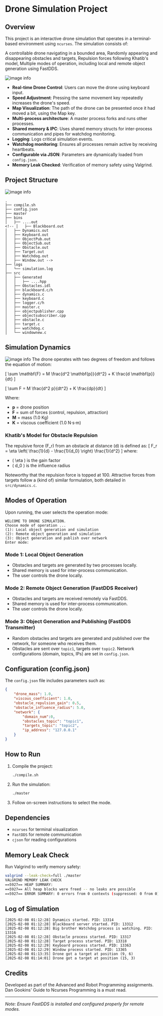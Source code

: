 # Drone Simulation Project

## Overview
This project is an interactive drone simulation that operates in a terminal-based environment using `ncurses`. The simulation consists of:

A controllable drone navigating in a bounded area, Randomly appearing and disappearing obstacles and targets, Repulsion forces following Khatib's model, Multiple modes of operation, including local and remote object generation using FastDDS.

![image info](imgs/screencast.gif)

- **Real-time Drone Control**: Users can move the drone using keyboard input.
- **Speed Adjustment**: Pressing the same movement key repeatedly increases the drone's speed.
- **Map Visualization**: The path of the drone can be presented once it had moved a bit, using the Map key.
- **Multi-process architecture**: A master process forks and runs other processes.
- **Shared memory & IPC**: Uses shared memory structs for inter-process communication and pipes for watchdog monitoring.
- **Logging**: Logs critical simulation events.
- **Watchdog monitoring**: Ensures all processes remain active by receiving heartbeats.
- **Configurable via JSON**: Parameters are dynamically loaded from `config.json`.
- **Memory Leak Checked**: Verification of memory safety using Valgrind.

## Project Structure
![image info](imgs/structure.png)
```
.
├── compile.sh
├── config.json
├── master
├── bins
│   ├── ....out
<!-- │   ├── Blackboard.out
│   ├── Dynamics.out
│   ├── Keyboard.out
│   ├── ObjectPub.out
│   ├── ObjectSub.out
│   ├── Obstacle.out
│   ├── Target.out
│   ├── Watchdog.out
│   ├── Window.out -->
├── logs
│   └── simulation.log
├── src
│   ├── Generated
│   │   ├── ....hpp
│   ├── Obstacles.idl
│   ├── blackboard.c/h
│   ├── dynamics.c
│   ├── keyboard.c
│   ├── logger.c/h
│   ├── master.c
│   ├── objectpublisher.cpp
│   ├── objectsubscriber.cpp
│   ├── obstacle.c
│   ├── target.c
│   ├── watchdog.c
│   └── windownew.c
``` 

## Simulation Dynamics
![image info](imgs/forcefield.png)
The drone operates with two degrees of freedom and follows the equation of motion:

\[
\sum \mathbf{F} = M \frac{d^2 \mathbf{p}}{dt^2} + K \frac{d \mathbf{p}}{dt}
\]

\[ \sum F = M \frac{d^2 p}{dt^2} + K \frac{dp}{dt} \]

Where:
- **p** = drone position
- **F** = sum of forces (control, repulsion, attraction)
- **M** = mass (1.0 Kg)
- **K** = viscous coefficient (1.0 N·s·m)

### Khatib's Model for Obstacle Repulsion
The repulsive force \(F_r\) from an obstacle at distance \(d\) is defined as:
\[ F_r = \eta \left( \frac{1}{d} - \frac{1}{d_0} \right) \frac{1}{d^2} \]
where:
- \( \eta \) is the gain factor
- \( d_0 \) is the influence radius

Noteworthy that the repulsion force is topped at 100. Attractive forces from targets follow a (kind of) similar formulation, both detailed in `src/dynamics.c`. 

## Modes of Operation

Upon running, the user selects the operation mode:
```
WELCOME TO DRONE SIMULATION.
Choose mode of operation ...
(1): Local object generation and simulation
(2): Remote object generation and simulation
(3): Object generation and publish over network
Enter mode:
```
### Mode 1: Local Object Generation
- Obstacles and targets are generated by two processes locally.
- Shared memory is used for inter-process communication.
- The user controls the drone locally.

### Mode 2: Remote Object Generation (FastDDS Receiver)
- Obstacles and targets are received remotely via FastDDS.
- Shared memory is used for inter-process communication.
- The user controls the drone locally.

### Mode 3: Object Generation and Publishing (FastDDS Transmitter)
- Random obstacles and targets are generated and published over the network, for someone who receives them.
- Obstacles are sent over `topic1`, targets over `topic2`. Network configurations (domain, topics, IPs) are set in `config.json`.

## Configuration (config.json)
The `config.json` file includes parameters such as:
```json
{
    "drone_mass": 1.0,
    "viscous_coefficient": 1.0,
    "obstacle_repulsion_gain": 0.5,
    "obstacle_influence_radius": 5.0,
    "network": {
        "domain_num":0,
        "obstacles_topic": "topic1",
        "targets_topic": "topic2",
        "ip_address": "127.0.0.1"
    }
}
```
## How to Run
1. Compile the project:
   ```bash
   ./compile.sh
   ```
2. Run the simulation:
   ```bash
   ./master
   ```
3. Follow on-screen instructions to select the mode.

## Dependencies
- `ncurses` for terminal visualization
- `FastDDS` for remote communication
- `cjson`   for reading configurations

## Memory Leak Check
Run Valgrind to verify memory safety:
```bash
valgrind --leak-check=full ./master
VALGRIND MEMORY LEAK CHECK
==5927== HEAP SUMMARY:
==5927== All heap blocks were freed -- no leaks are possible
==5927== ERROR SUMMARY: 0 errors from 0 contexts (suppressed: 0 from 0)
```

## Log of Simulation
```
[2025-02-08 01:12:28] Dynamics started. PID: 13314
[2025-02-08 01:12:28] Blackboard server started. PID: 13312
[2025-02-08 01:12:28] Big brother Watchdog process is watching. PID: 13316
[2025-02-08 01:12:28] Obstacle process started. PID: 13317
[2025-02-08 01:12:28] Target process started. PID: 13318
[2025-02-08 01:12:29] Keyboard process started. PID: 13363
[2025-02-08 01:12:29] Window process started. PID: 13365
[2025-02-08 01:13:35] Drone got a target at position (9, 6)
[2025-02-08 01:14:01] Drone got a target at position (15, 3)
```

## Credits
Developed as part of the Advanced and Robot Programming assignments. 
Dan Gookins' Guide to Ncurses Programming is a must read.

---
*Note: Ensure FastDDS is installed and configured properly for remote modes.*

